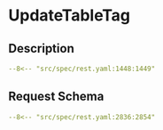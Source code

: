# UpdateTableTag

## Description

```yaml
--8<-- "src/spec/rest.yaml:1448:1449"
```

## Request Schema

```yaml
--8<-- "src/spec/rest.yaml:2836:2854"
```